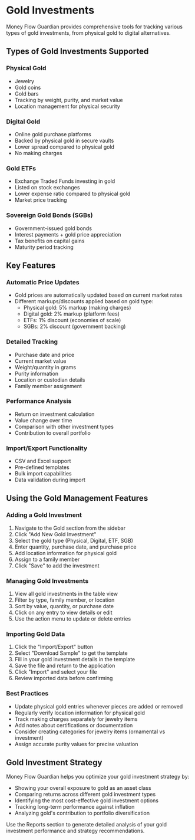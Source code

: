 
# Gold Investments

Money Flow Guardian provides comprehensive tools for tracking various types of gold investments, from physical gold to digital alternatives.

## Types of Gold Investments Supported

### Physical Gold
- Jewelry
- Gold coins
- Gold bars
- Tracking by weight, purity, and market value
- Location management for physical security

### Digital Gold
- Online gold purchase platforms
- Backed by physical gold in secure vaults
- Lower spread compared to physical gold
- No making charges

### Gold ETFs
- Exchange Traded Funds investing in gold
- Listed on stock exchanges
- Lower expense ratio compared to physical gold
- Market price tracking

### Sovereign Gold Bonds (SGBs)
- Government-issued gold bonds
- Interest payments + gold price appreciation
- Tax benefits on capital gains
- Maturity period tracking

## Key Features

### Automatic Price Updates
- Gold prices are automatically updated based on current market rates
- Different markups/discounts applied based on gold type:
  - Physical gold: 5% markup (making charges)
  - Digital gold: 2% markup (platform fees)
  - ETFs: 1% discount (economies of scale)
  - SGBs: 2% discount (government backing)

### Detailed Tracking
- Purchase date and price
- Current market value
- Weight/quantity in grams
- Purity information
- Location or custodian details
- Family member assignment

### Performance Analysis
- Return on investment calculation
- Value change over time
- Comparison with other investment types
- Contribution to overall portfolio

### Import/Export Functionality
- CSV and Excel support
- Pre-defined templates
- Bulk import capabilities
- Data validation during import

## Using the Gold Management Features

### Adding a Gold Investment

1. Navigate to the Gold section from the sidebar
2. Click "Add New Gold Investment"
3. Select the gold type (Physical, Digital, ETF, SGB)
4. Enter quantity, purchase date, and purchase price
5. Add location information for physical gold
6. Assign to a family member
7. Click "Save" to add the investment

### Managing Gold Investments

1. View all gold investments in the table view
2. Filter by type, family member, or location
3. Sort by value, quantity, or purchase date
4. Click on any entry to view details or edit
5. Use the action menu to update or delete entries

### Importing Gold Data

1. Click the "Import/Export" button
2. Select "Download Sample" to get the template
3. Fill in your gold investment details in the template
4. Save the file and return to the application
5. Click "Import" and select your file
6. Review imported data before confirming

### Best Practices

- Update physical gold entries whenever pieces are added or removed
- Regularly verify location information for physical gold
- Track making charges separately for jewelry items
- Add notes about certifications or documentation
- Consider creating categories for jewelry items (ornamental vs investment)
- Assign accurate purity values for precise valuation

## Gold Investment Strategy

Money Flow Guardian helps you optimize your gold investment strategy by:

- Showing your overall exposure to gold as an asset class
- Comparing returns across different gold investment types
- Identifying the most cost-effective gold investment options
- Tracking long-term performance against inflation
- Analyzing gold's contribution to portfolio diversification

Use the Reports section to generate detailed analysis of your gold investment performance and strategy recommendations.

